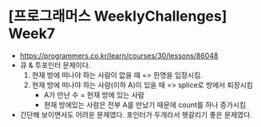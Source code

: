 # [프로그래머스 WeeklyChallenges] Week7
- https://programmers.co.kr/learn/courses/30/lessons/86048
- 큐 & 투포인터 문제이다.
  1. 현재 방에 떠나야 하는 사람이 없을 때 => 한명을 입장시킴.
  2. 현재 방에 떠나야 하는 사람(이하 A)이 있을 때 => splice로 방에서 퇴장시킴
      - A가 만난 수 = 현재 방에 있는 사람
      - 현재 방에있는 사람은 전부 A를 만났기 때문에 count를 하나 증가시킴
- 간단해 보이면서도 어려운 문제였다. 포인터가 두개라서 헷갈리기 좋은 문제였다.